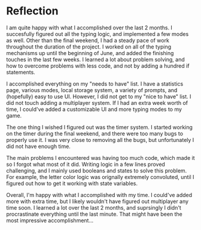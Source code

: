 # Reflection

I am quite happy with what I accomplished over the last 2 months. I succesfully figured out all the typing logic, and implemented a few modes as well. Other than the final weekend, I had a steady pace of work throughout the duration of the project. I worked on all of the typing mechanisms up until the beginning of June, and added the finishing touches in the last few weeks. I learned a lot about problem solving, and how to overcome problems with less code, and not by adding a hundred if statements.

I accomplished everything on my "needs to have" list. I have a statistics page, various modes, local storage system, a variety of prompts, and (hopefully) easy to use UI. However, I did not get to my "nice to have" list. I did not touch adding a multiplayer system. If I had an extra week worth of time, I could've added a customizable UI and more typing modes to my game. 

The one thing I wished I figured out was the timer system. I started working on the timer during the final weekend, and there were too many bugs to properly use it. I was very close to removing all the bugs, but unfortunately I did not have enough time. 

The main problems I encountered was having too much code, which made it so I forgot what most of it did. Writing logic in a few lines proved challenging, and I mainly used booleans and states to solve this problem. For example, the letter color logic was orignally extremely convoluted, until I figured out how to get it working with state variables. 

Overall, I'm happy with what I accomplished with my time. I could've added more with extra time, but I likely wouldn't have figured out multiplayer any time soon. I learned a lot over the last 2 months, and suprsingly I didn't procrastinate everything until the last minute. That might have been the most impressive accomplishment...
